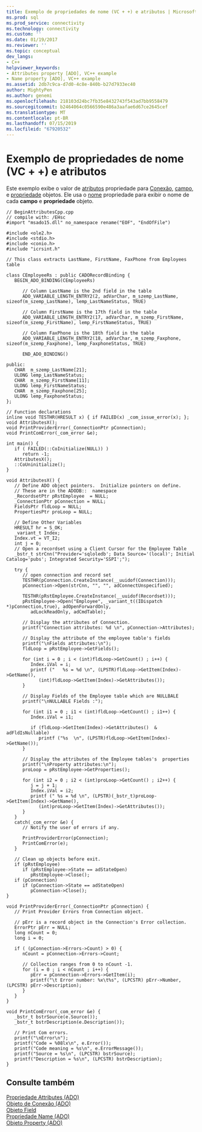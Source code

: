 ```yaml
---
title: Exemplo de propriedades de nome (VC + +) e atributos | Microsoft Docs
ms.prod: sql
ms.prod_service: connectivity
ms.technology: connectivity
ms.custom: ''
ms.date: 01/19/2017
ms.reviewer: ''
ms.topic: conceptual
dev_langs:
- C++
helpviewer_keywords:
- Attributes property [ADO], VC++ example
- Name property [ADO], VC++ example
ms.assetid: 2db7c9ca-d7d0-4c8e-840b-b27d7933ec40
author: MightyPen
ms.author: genemi
ms.openlocfilehash: 218103d24bc7fb35e8432743f543ad7bb9558479
ms.sourcegitcommit: b2464064c0566590e486a3aafae6d67ce2645cef
ms.translationtype: MT
ms.contentlocale: pt-BR
ms.lasthandoff: 07/15/2019
ms.locfileid: "67920532"
---
```

# <a name="attributes-and-name-properties-example-vc"></a>Exemplo de propriedades de nome (VC + +) e atributos
Este exemplo exibe o valor de [atributos](../../../ado/reference/ado-api/attributes-property-ado.md) propriedade para [Conexão](../../../ado/reference/ado-api/connection-object-ado.md), [campo](../../../ado/reference/ado-api/field-object.md), e [propriedade](../../../ado/reference/ado-api/property-object-ado.md) objetos. Ele usa o [nome](../../../ado/reference/ado-api/name-property-ado.md) propriedade para exibir o nome de cada **campo** e **propriedade** objeto.  
  
```  
// BeginAttributesCpp.cpp  
// compile with: /EHsc  
#import "msado15.dll" no_namespace rename("EOF", "EndOfFile")  
  
#include <ole2.h>  
#include <stdio.h>  
#include <conio.h>  
#include "icrsint.h"  
  
// This class extracts LastName, FirstName, FaxPhone from Employees table  
  
class CEmployeeRs : public CADORecordBinding {  
   BEGIN_ADO_BINDING(CEmployeeRs)  
  
      // Column LastName is the 2nd field in the table  
      ADO_VARIABLE_LENGTH_ENTRY2(2, adVarChar, m_szemp_LastName, sizeof(m_szemp_LastName), lemp_LastNameStatus, TRUE)  
  
      // Column FirstName is the 17th field in the table  
      ADO_VARIABLE_LENGTH_ENTRY2(17, adVarChar, m_szemp_FirstName, sizeof(m_szemp_FirstName), lemp_FirstNameStatus, TRUE)  
  
      // Column FaxPhone is the 18th field in the table  
      ADO_VARIABLE_LENGTH_ENTRY2(18, adVarChar, m_szemp_Faxphone, sizeof(m_szemp_Faxphone), lemp_FaxphoneStatus, TRUE)  
  
      END_ADO_BINDING()  
  
public:  
   CHAR  m_szemp_LastName[21];  
   ULONG lemp_LastNameStatus;  
   CHAR  m_szemp_FirstName[11];  
   ULONG lemp_FirstNameStatus;  
   CHAR  m_szemp_Faxphone[25];  
   ULONG lemp_FaxphoneStatus;  
};  
  
// Function declarations  
inline void TESTHR(HRESULT x) { if FAILED(x) _com_issue_error(x); };  
void AttributesX();  
void PrintProviderError(_ConnectionPtr pConnection);  
void PrintComError(_com_error &e);  
  
int main() {  
   if ( FAILED(::CoInitialize(NULL)) )  
      return -1;  
   AttributesX();  
   ::CoUninitialize();  
}  
  
void AttributesX() {  
   // Define ADO object pointers.  Initialize pointers on define.  
   // These are in the ADODB::  namespace  
   _RecordsetPtr pRstEmployee  = NULL;  
   _ConnectionPtr pConnection = NULL;  
   FieldsPtr fldLoop = NULL;      
   PropertiesPtr proLoop = NULL;  
  
   // Define Other Variables  
   HRESULT hr = S_OK;  
   _variant_t Index;  
   Index.vt = VT_I2;  
   int j = 0;        
   // Open a recordset using a Client Cursor for the Employee Table  
   _bstr_t strCnn("Provider='sqloledb'; Data Source='(local)'; Initial Catalog='pubs'; Integrated Security='SSPI';");  
  
   try {  
      // open connection and record set  
      TESTHR(pConnection.CreateInstance(__uuidof(Connection)));  
      pConnection->Open(strCnn, "", "", adConnectUnspecified);  
  
      TESTHR(pRstEmployee.CreateInstance(__uuidof(Recordset)));  
      pRstEmployee->Open("Employee", _variant_t((IDispatch *)pConnection,true), adOpenForwardOnly,  
         adLockReadOnly, adCmdTable);  
  
      // Display the attributes of Connection.  
      printf("Connection attributes: %d \n", pConnection->Attributes);  
  
      // Display the attribute of the employee table's fields  
      printf("\nFields attributes:\n");  
      fldLoop = pRstEmployee->GetFields();  
  
      for (int i = 0 ; i < (int)fldLoop->GetCount() ; i++) {  
         Index.iVal = i;  
         printf ("   %s = %d \n", (LPSTR)fldLoop->GetItem(Index)->GetName(),  
            (int)fldLoop->GetItem(Index)->GetAttributes());  
      }  
  
      // Display Fields of the Employee table which are NULLBALE  
      printf("\nNULLABLE Fields :");  
  
      for (int i1 = 0 ; i1 < (int)fldLoop->GetCount() ; i1++) {  
         Index.iVal = i1;  
  
         if (fldLoop->GetItem(Index)->GetAttributes()  & adFldIsNullable)  
            printf ("%s  \n", (LPSTR)fldLoop->GetItem(Index)->GetName());      
      }  
  
      // Display the attributes of the Employee tables's  properties  
      printf("\nProperty attributes:\n");  
      proLoop = pRstEmployee->GetProperties();  
  
      for (int i2 = 0 ; i2 < (int)proLoop->GetCount() ; i2++) {  
         j = j + 1;  
         Index.iVal = i2;  
         printf (" %s = %d \n", (LPSTR)(_bstr_t)proLoop->GetItem(Index)->GetName(),  
            (int)proLoop->GetItem(Index)->GetAttributes());   
      }  
   }  
   catch(_com_error &e) {  
      // Notify the user of errors if any.  
  
      PrintProviderError(pConnection);  
      PrintComError(e);  
   }  
  
   // Clean up objects before exit.  
   if (pRstEmployee)  
      if (pRstEmployee->State == adStateOpen)  
         pRstEmployee->Close();  
   if (pConnection)  
      if (pConnection->State == adStateOpen)  
         pConnection->Close();  
}  
  
void PrintProviderError(_ConnectionPtr pConnection) {  
   // Print Provider Errors from Connection object.  
  
   // pErr is a record object in the Connection's Error collection.  
   ErrorPtr pErr = NULL;  
   long nCount = 0;      
   long i = 0;  
  
   if ( (pConnection->Errors->Count) > 0) {  
      nCount = pConnection->Errors->Count;  
  
      // Collection ranges from 0 to nCount -1.  
      for (i = 0 ; i < nCount ; i++) {  
         pErr = pConnection->Errors->GetItem(i);  
         printf("\t Error number: %x\t%s", (LPCSTR) pErr->Number, (LPCSTR) pErr->Description);  
      }  
   }  
}  
  
void PrintComError(_com_error &e) {  
   _bstr_t bstrSource(e.Source());  
   _bstr_t bstrDescription(e.Description());  
  
   // Print Com errors.    
   printf("\nError\n");  
   printf("Code = %08lx\n", e.Error());  
   printf("Code meaning = %s\n", e.ErrorMessage());  
   printf("Source = %s\n", (LPCSTR) bstrSource);  
   printf("Description = %s\n", (LPCSTR) bstrDescription);    
}  
```  
  
## <a name="see-also"></a>Consulte também  
 [Propriedade Attributes (ADO)](../../../ado/reference/ado-api/attributes-property-ado.md)   
 [Objeto de Conexão (ADO)](../../../ado/reference/ado-api/connection-object-ado.md)   
 [Objeto Field](../../../ado/reference/ado-api/field-object.md)   
 [Propriedade Name (ADO)](../../../ado/reference/ado-api/name-property-ado.md)   
 [Objeto Property (ADO)](../../../ado/reference/ado-api/property-object-ado.md)
